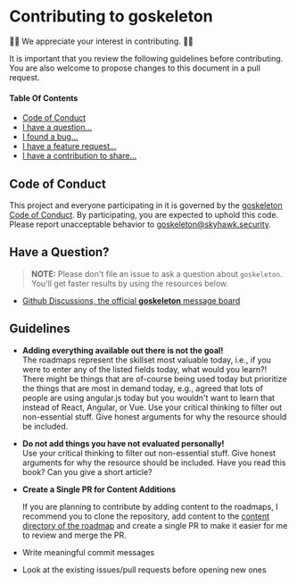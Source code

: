 # Contributing to goskeleton

:clap::bulb: We appreciate your interest in contributing. :clap::bulb:

It is important that you review the following guidelines before contributing.
You are also welcome to propose changes to this document in a pull request.  

#### Table Of Contents

 * [Code of Conduct](#code-of-conduct)
 * [I have a question...](#questions)
 * [I found a bug...](#bugs)
 * [I have a feature request...](#features)
 * [I have a contribution to share...](#process)


## Code of Conduct

This project and everyone participating in it is governed by the [goskeleton Code of Conduct](/CODE_OF_CONDUCT.md).
By participating, you are expected to uphold this code. Please report unacceptable behavior to [goskeleton@skyhawk.security](mailto:goskeleton@skyhawk.security).

## <a id="questions"></a> Have a Question?

> **NOTE:** Please don't file an issue to ask a question about `goskeleton`. You'll get faster results by using the resources below.

 - [Github Discussions, the official **goskeleton** message board](https://github.com/skyhawk-security/goskeleton/discussions)



## Guidelines

- <p><strong>Adding everything available out there is not the goal!</strong><br />
  The roadmaps represent the skillset most valuable today, i.e., if you were to enter any of the listed fields today, what would you learn?! There might be things that are of-course being used today but prioritize the things that are most in demand today, e.g., agreed that lots of people are using angular.js today but you wouldn't want to learn that instead of React, Angular, or Vue. Use your critical thinking to filter out non-essential stuff. Give honest arguments for why the resource should be included.</p>
- <p><strong>Do not add things you have not evaluated personally!</strong><br />
  Use your critical thinking to filter out non-essential stuff. Give honest arguments for why the resource should be included. Have you read this book? Can you give a short article?</p>
- <p><strong>Create a Single PR for Content Additions</strong></p>

  If you are planning to contribute by adding content to the roadmaps, I recommend you to clone the repository, add content to the [content directory of the roadmap](./src/data/roadmaps/) and create a single PR to make it easier for me to review and merge the PR.
- Write meaningful commit messages
- Look at the existing issues/pull requests before opening new ones